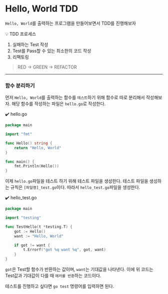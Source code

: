 # Hello, World TDD

`Hello, World`를 출력하는 프로그램을 만들어보면서 TDD를 진행해보자

:bulb: TDD 프로세스

1. 실패하는 Test 작성
2. Test를 Pass할 수 있는 최소한의 코드 작성
3. 리팩토링

> RED -> GREEN -> REFACTOR

***
### 함수 분리하기
먼저 `Hello, World`를 출력하는 함수를 `테스트`하기 위해 함수로 따로 분리해서 작성해보자. 해당 함수를 작성하는 파일은 `hello.go`로 작성한다.

:heavy_check_mark: hello.go
```go
package main

import "fmt"

func Hello() string {
    return "Hello, World"
}

func main() {
    fmt.Println(Hello())
}
```

이제 `hello.go`파일을 테스트 하기 위해 테스트 파일을 생성한다. 테스트 파일을 생성하는 규칙은 `[파일명]_test.go`이다. 따라서 `hello_test.go`파일을 생성한다.

:heavy_check_mark: hello_test.go
```go
package main

import "testing"

func TestHello(t *testing.T) {
    got := Hello()
    want := "Hello, World"

    if got != want {
        t.Errorf("got %q want %q", got, want)
    }
}
```
`got`은 Test할 함수가 반환하는 값이며, `want`는 기대값을 나타낸다. 이에 위 코드는 Test값과 기대값이 다를 때 `에러를 반환`하는 코드이다.

테스트를 진행하고 싶다면 `go test` 명령어를 입력하면 된다.

